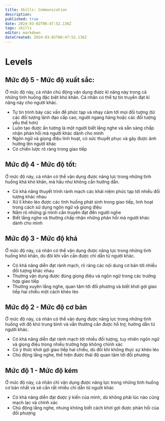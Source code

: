 ```yaml
---
title: Skills: Communication
description: 
published: true
date: 2024-03-02T06:47:52.136Z
tags: skills
editor: markdown
dateCreated: 2024-03-02T06:47:52.136Z
---
```


# Levels
## Mức độ 5 - Mức độ xuất sắc:

Ở mức độ này, cá nhân chủ động vận dụng được kĩ năng này trong cả những tình huống đặc biệt khó khăn. Cá nhân có thể tự tin truyền đạt kĩ năng này cho người khác.

- Tự tin trình bày các vấn đề phức tạp và nhạy cảm tới mọi đối tượng (từ các đối tượng lãnh đạo cấp cao, người ngang hàng hoặc các đối tượng yếu thế hơn)
- Luôn tạo được ấn tượng là một người biết lắng nghe và sẵn sàng chấp nhận phản hồi mà người khác dành cho mình
- Ngôn ngữ và giọng điệu linh hoạt, có sức thuyết phục và gây được ảnh hưởng lên người khác
- Có chiến lược rõ ràng trong giao tiếp
 
## Mức độ 4 - Mức độ tốt:

Ở mức độ này, cá nhân có thể vận dụng được năng lực trong những tình huống khá khó khăn, mà hầu như không cần hướng dẫn.

- Có khả năng thuyết trình rành mạch các khái niệm phức tạp tới nhiều đối tượng khác nhau
- Xử lí khéo léo được các tình huống phát sinh trong giao tiếp, linh hoạt trong cách sử dụng ngôn ngữ và giọng điệu
- Nắm rõ những gì mình cần truyền đạt đến người nghe
- Biết lắng nghe và thường chấp nhận những phản hồi mà người khác dành cho mình

## Mức độ 3 - Mức độ khá

Ở mức độ này, cá nhân có thể vận dụng được năng lực trong những tình huống khó khăn, dù đôi khi vẫn cần được chỉ dẫn từ người khác.

- Có khả năng diễn đạt rành mạch, rõ ràng các nội dung cơ bản tới nhiều đối tượng khác nhau
- Thường vận dụng được đúng giọng điệu và ngôn ngữ trong các trường hợp giao tiếp
- Thường xuyên lắng nghe, quan tâm tới đối phương và biết khơi gợi giao tiếp hai chiều một cách khéo léo

## Mức độ 2 - Mức độ cơ bản

Ở mức độ này, cá nhân có thể vận dụng được năng lực trong những tình huống với độ khó trung bình và vẫn thường cần được hỗ trợ, hướng dẫn từ người khác.

- Có khả năng diễn đạt rành mạch tới nhiều đối tượng, tuy nhiên ngôn ngữ và giọng điệu trong nhiều trường hợp không chính xác
- Có ý thức khơi gợi giao tiếp hai chiều, dù đôi khi không thực sự khéo léo
- Chủ động lắng nghe, thể hiện được thái độ quan tâm tới đối phương

## Mức độ 1 - Mức độ kém

Ở mức độ này, cá nhân chỉ vận dụng được năng lực trong những tình huống cơ bản nhất và sẽ cần rất nhiều chỉ dẫn từ người khác

- Có khả năng diễn đạt được ý kiến của mình, dù không phải lúc nào cũng mạch lạc và chính xác
- Chủ động lắng nghe, nhưng không biết cách khơi gợi được phản hồi của đối phượng
